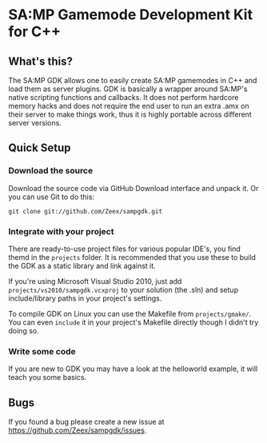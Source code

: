 SA:MP Gamemode Development Kit for C++
======================================

What's this?
------------

The SA:MP GDK allows one to easily create SA:MP gamemodes in C++ and load them as server plugins.
GDK is basically a wrapper around SA:MP's native scripting functions and callbacks. It does not
perform hardcore memory hacks and does not require the end user to run an extra .amx on their server
to make things work, thus it is highly portable across different server versions.


Quick Setup
-----------

### Download the source ###

Download the source code via GitHub Download interface and unpack it. Or you can use Git 
to do this:

`git clone git://github.com/Zeex/sampgdk.git`

### Integrate with your project ###

There are ready-to-use project files for various popular IDE's, you find themd in the `projects` folder. 
It is recommended that you use these to build the GDK as a static library and link against it. 
	
If you're using Microsoft Visual Studio 2010, just add `projects/vs2010/sampgdk.vcxproj` 
to your solution (the .sln) and setup include/library paths in your project's settings. 

To compile GDK on Linux you can use the Makefile from `projects/gmake/`. You can even `include` it 
in your project's Makefile directly though I didn't try doing so.

### Write some code ###

If you are new to GDK you may have a look at the helloworld example, it will teach you some basics.

Bugs
----

If you found a bug please create a new issue at https://github.com/Zeex/sampgdk/issues.

